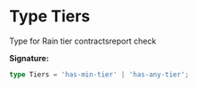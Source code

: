 
# Type Tiers

Type for Rain tier contractsreport check

<b>Signature:</b>

```typescript
type Tiers = 'has-min-tier' | 'has-any-tier';
```

